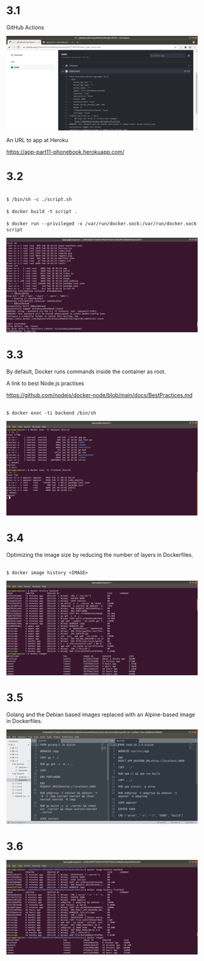 # 3.1

GitHub Actions

![alt text](https://github.com/jylhakos/DevOpsWithDocker/blob/main/3/3.1.png?raw=true)

An URL to app at Heroku

https://app-part11-phonebook.herokuapp.com/

# 3.2

```

$ /bin/sh -c ./script.sh

$ docker build -t script .

$ docker run --privileged -v /var/run/docker.sock:/var/run/docker.sock script

```
![alt text](https://github.com/jylhakos/DevOpsWithDocker/blob/main/3/3.2.png?raw=true)

# 3.3

By default, Docker runs commands inside the container as root.

A link to best Node.js practises

https://github.com/nodejs/docker-node/blob/main/docs/BestPractices.md

```

$ docker exec -ti backend /bin/sh

```
![alt text](https://github.com/jylhakos/DevOpsWithDocker/blob/main/3/3.3.png?raw=true)

# 3.4

Optimizing the image size by reducing the number of layers in Dockerfiles.

```

$ docker image history <IMAGE>

```
![alt text](https://github.com/jylhakos/DevOpsWithDocker/blob/main/3/3.4.png?raw=true)

# 3.5

Golang and the Debian based images replaced with an Alpine-based image in Dockerfiles.

![alt text](https://github.com/jylhakos/DevOpsWithDocker/blob/main/3/3.5.png?raw=true)

# 3.6

![alt text](https://github.com/jylhakos/DevOpsWithDocker/blob/main/3/3.6.png?raw=true)

